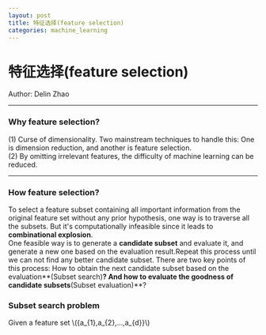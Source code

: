 ```yaml
---
layout: post
title: 特征选择(feature selection)
categories: machine_learning
---
```

<script type="text/javascript" src="http://cdn.mathjax.org/mathjax/latest/MathJax.js?config=default"></script>
# 特征选择(feature selection)

Author: Delin Zhao

---

### Why feature selection?

(1) Curse of dimensionality. Two mainstream techniques to handle this: One is dimension reduction, and another is feature selection.  
(2) By omitting irrelevant features, the difficulty of machine learning can be reduced.  

---

### How feature selection?
To select a feature subset containing all important information from the original feature set without any prior hypothesis, one
way is to traverse all the subsets. But it's computationally infeasible since it leads to **combinational explosion**.  
One feasible way is to generate a **candidate subset** and evaluate it, and generate a new one based on the evaluation result.Repeat
this process until we can not find any better candidate subset. There are two key points of this process: How to obtain the next candidate 
subset based on the evaluation**(Subset search)**? And how to evaluate the goodness of candidate subsets**(Subset evaluation)**?

### Subset search problem
Given a feature set \\({a_{1},a_{2},...,a_{d}}\\)
